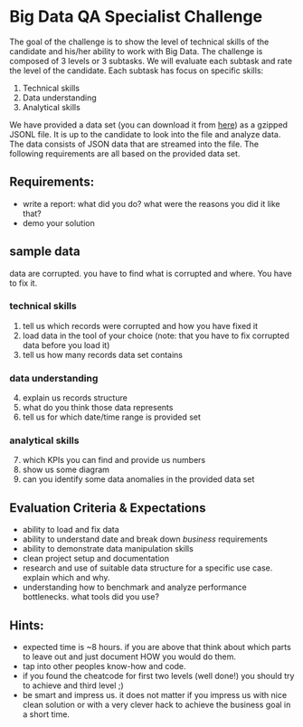 
# Big Data QA Specialist Challenge

The goal of the challenge is to show the level of technical skills of the 
candidate and his/her ability to work with Big Data. 
The challenge is composed of 3 levels or 3 subtasks. We will evaluate each subtask and rate the level of the candidate. Each subtask has focus on specific skills:

1. Technical skills
2. Data understanding
3. Analytical skills

We have provided a data set (you can download it from [here](https://tda-public.s3.eu-central-1.amazonaws.com/hire-challenge/challenge-qa.jsonl.gz))
 as a gzipped JSONL file. It is up to the candidate to look into the file and analyze data. The data consists of JSON data that are streamed into the file.  The following requirements are all based on the provided data set. 


## Requirements:
- write a report: what did you do? what were the reasons you did it like that?
- demo your solution

## sample data
data are corrupted. you have to find what is corrupted and where.
You have to fix it.

### technical skills
1. tell us which records were corrupted and how you have fixed it
2. load data in the tool of your choice (note: that you have to fix corrupted data before you load it)
3. tell us how many records data set contains

### data understanding
4. explain us records structure
5. what do you think those data represents 
6. tell us for which date/time range is provided set

### analytical skills
7. which KPIs you can find and provide us numbers
8. show us some diagram 
9. can you identify some data anomalies in the provided data set

## Evaluation Criteria & Expectations

- ability to load and fix data
- ability to understand date and break down *business* requirements
- ability to demonstrate data manipulation skills
- clean project setup and documentation
- research and use of suitable data structure for a specific use case. explain which and why.
- understanding how to benchmark and analyze performance bottlenecks. what tools did you use?


## Hints:

- expected time is ~8 hours. if you are above that think about which parts to leave out and just document HOW you would do them. 
- tap into other peoples know-how and code.
- if you found the cheatcode for first two levels (well done!) you should try to achieve and third level ;)
- be smart and impress us. it does not matter if you impress us with nice clean solution or with a very clever hack to achieve the business goal in a short time.



